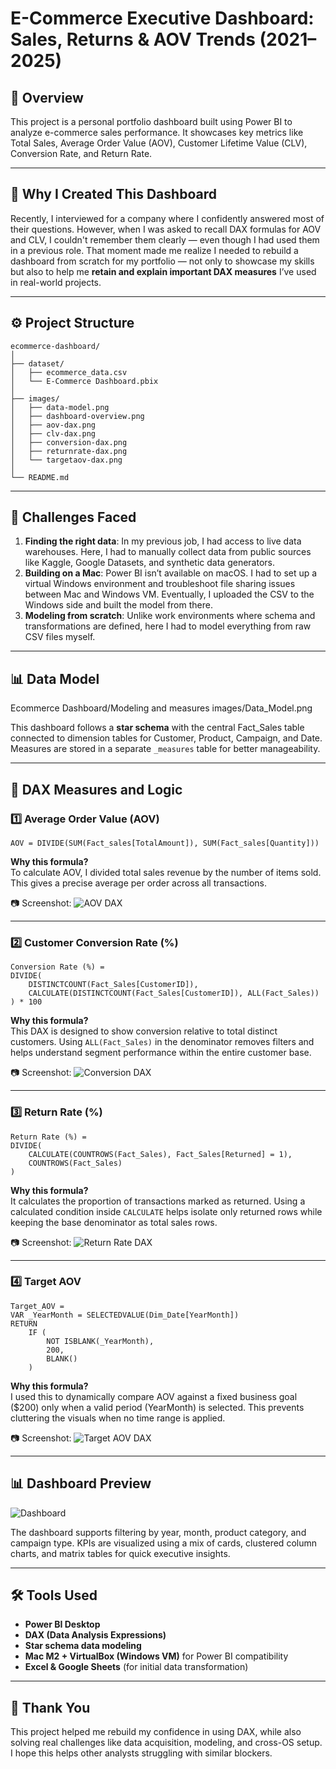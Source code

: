 # E-Commerce Executive Dashboard: Sales, Returns & AOV Trends (2021–2025)

## 📌 Overview

This project is a personal portfolio dashboard built using Power BI to analyze e-commerce sales performance. It showcases key metrics like Total Sales, Average Order Value (AOV), Customer Lifetime Value (CLV), Conversion Rate, and Return Rate.

---

## 🎯 Why I Created This Dashboard

Recently, I interviewed for a company where I confidently answered most of their questions. However, when I was asked to recall DAX formulas for AOV and CLV, I couldn't remember them clearly — even though I had used them in a previous role. That moment made me realize I needed to rebuild a dashboard from scratch for my portfolio — not only to showcase my skills but also to help me **retain and explain important DAX measures** I’ve used in real-world projects.

---

## ⚙️ Project Structure

```
ecommerce-dashboard/
│
├── dataset/
│   ├── ecommerce_data.csv
│   └── E-Commerce Dashboard.pbix
│
├── images/
│   ├── data-model.png
│   ├── dashboard-overview.png
│   ├── aov-dax.png
│   ├── clv-dax.png
│   ├── conversion-dax.png
│   ├── returnrate-dax.png
│   └── targetaov-dax.png
│
└── README.md
```

---

## 🚧 Challenges Faced

1. **Finding the right data**: In my previous job, I had access to live data warehouses. Here, I had to manually collect data from public sources like Kaggle, Google Datasets, and synthetic data generators.
2. **Building on a Mac**: Power BI isn’t available on macOS. I had to set up a virtual Windows environment and troubleshoot file sharing issues between Mac and Windows VM. Eventually, I uploaded the CSV to the Windows side and built the model from there.
3. **Modeling from scratch**: Unlike work environments where schema and transformations are defined, here I had to model everything from raw CSV files myself.

---

## 📊 Data Model

Ecommerce Dashboard/Modeling and measures images/Data_Model.png

This dashboard follows a **star schema** with the central Fact_Sales table connected to dimension tables for Customer, Product, Campaign, and Date. Measures are stored in a separate `_measures` table for better manageability.

---

## 📐 DAX Measures and Logic

### 1️⃣ **Average Order Value (AOV)**  
```DAX
AOV = DIVIDE(SUM(Fact_sales[TotalAmount]), SUM(Fact_sales[Quantity]))
```
**Why this formula?**  
To calculate AOV, I divided total sales revenue by the number of items sold. This gives a precise average per order across all transactions.

📷 Screenshot: ![AOV DAX](images/aov-dax.png)

---

### 2️⃣ **Customer Conversion Rate (%)**  
```DAX
Conversion Rate (%) = 
DIVIDE(
    DISTINCTCOUNT(Fact_Sales[CustomerID]),
    CALCULATE(DISTINCTCOUNT(Fact_Sales[CustomerID]), ALL(Fact_Sales))
) * 100
```
**Why this formula?**  
This DAX is designed to show conversion relative to total distinct customers. Using `ALL(Fact_Sales)` in the denominator removes filters and helps understand segment performance within the entire customer base.

📷 Screenshot: ![Conversion DAX](images/conversion-dax.png)

---

### 3️⃣ **Return Rate (%)**  
```DAX
Return Rate (%) = 
DIVIDE(
    CALCULATE(COUNTROWS(Fact_Sales), Fact_Sales[Returned] = 1),
    COUNTROWS(Fact_Sales)
)
```
**Why this formula?**  
It calculates the proportion of transactions marked as returned. Using a calculated condition inside `CALCULATE` helps isolate only returned rows while keeping the base denominator as total sales rows.

📷 Screenshot: ![Return Rate DAX](images/returnrate-dax.png)

---

### 4️⃣ **Target AOV**  
```DAX
Target_AOV =
VAR _YearMonth = SELECTEDVALUE(Dim_Date[YearMonth])
RETURN
    IF (
        NOT ISBLANK(_YearMonth),
        200,
        BLANK()
    )
```
**Why this formula?**  
I used this to dynamically compare AOV against a fixed business goal ($200) only when a valid period (YearMonth) is selected. This prevents cluttering the visuals when no time range is applied.

📷 Screenshot: ![Target AOV DAX](images/targetaov-dax.png)

---

## 📊 Dashboard Preview

![Dashboard](images/dashboard-overview.png)

The dashboard supports filtering by year, month, product category, and campaign type. KPIs are visualized using a mix of cards, clustered column charts, and matrix tables for quick executive insights.

---

## 🛠 Tools Used

- **Power BI Desktop**
- **DAX (Data Analysis Expressions)**
- **Star schema data modeling**
- **Mac M2 + VirtualBox (Windows VM)** for Power BI compatibility
- **Excel & Google Sheets** (for initial data transformation)

---

## 🙌 Thank You

This project helped me rebuild my confidence in using DAX, while also solving real challenges like data acquisition, modeling, and cross-OS setup. I hope this helps other analysts struggling with similar blockers.
